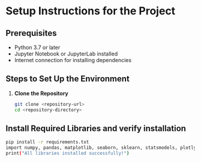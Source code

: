 # Setup Instructions for the Project

## Prerequisites  
- Python 3.7 or later  
- Jupyter Notebook or JupyterLab installed  
- Internet connection for installing dependencies  

## Steps to Set Up the Environment  

1. **Clone the Repository**  
   ```bash
   git clone <repository-url>
   cd <repository-directory>

## Install Required Libraries and verify installation
   ```bash
  pip install -r requirements.txt
  import numpy, pandas, matplotlib, seaborn, sklearn, statsmodels, plotly, yfinance,scipy,statsmodels,pylab
  print("All libraries installed successfully!")









